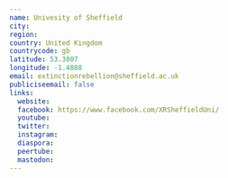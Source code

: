 ```yaml
---
name: Univesity of Sheffield
city:
region:
country: United Kingdom
countrycode: gb
latitude: 53.3807
longitude: -1.4888
email: extinctionrebellion@sheffield.ac.uk
publiciseemail: false
links:
  website:
  facebook: https://www.facebook.com/XRSheffieldUni/
  youtube:
  twitter:
  instagram:
  diaspora:
  peertube:
  mastodon:
---
```


